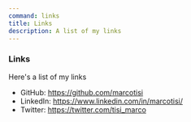 ```yaml
---
command: links
title: Links
description: A list of my links
---
```


### Links

Here's a list of my links

- GitHub: https://github.com/marcotisi
- LinkedIn: https://www.linkedin.com/in/marcotisi/
- Twitter: https://twitter.com/tisi_marco
